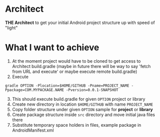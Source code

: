 Architect
=========

**THE Architect** to get your initial Android project structure up with speed of "light"

What I want to achieve
========================
1. At the moment project would have to be cloned to get access to Architect build.gradle (maybe in future there will be way to say 'fetch from URL and execute' or maybe execute remote build.gradle)
2. Execute
````
gradle OPTION -Plocation=$HOME/GITHUB -Pname=PROJECT_NAME -Ppackage=COM.MYPACKAGE.NAME -Pversion=0.0.1-SNAPSHOT
````

3. This should execute build.gradle for given `OPTION` project or library
4. Create new directory in location `$HOME/GITHUB` with name `PROJECT_NAME`
5. Copy folder structure under given `OPTION` sample for **project** or **library**
6. Create package structure inside `src` directory and move initial java files there
7. Substitute temporary space holders in files, example package in AndroidManifest.xml
